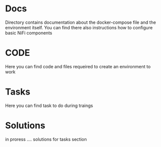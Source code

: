 # Docs 
Directory contains documentation about the docker-compose file and the environment itself. You can find there also instructions how to configure basic NiFi components

# CODE
Here you can find code and files requeired to create an environment to work

# Tasks
Here you can find task to do during traings

# Solutions
in proress .... solutions for tasks section
